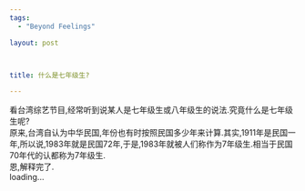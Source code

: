 ```yaml
--- 
tags: 
  - "Beyond Feelings"

layout: post



title: 什么是七年级生?

---
```

<div id="msgcns!5F971C000415D85F!228" class="bvMsg">
<div>看台湾综艺节目,经常听到说某人是七年级生或八年级生的说法.究竟什么是七年级生呢?</div>
<div>原来,台湾自认为中华民国,年份也有时按照民国多少年来计算.其实,1911年是民国一年,所以说,1983年就是民国72年,于是,1983年就被人们称作为7年级生.相当于民国70年代的认都称为7年级生.</div>
<div>恩,解释完了.</div>
<div>loading...</div>
</div>
